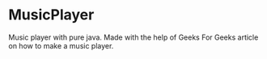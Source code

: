 # MusicPlayer
Music player with pure java. Made with the help of Geeks For Geeks article on how to make a music player.
